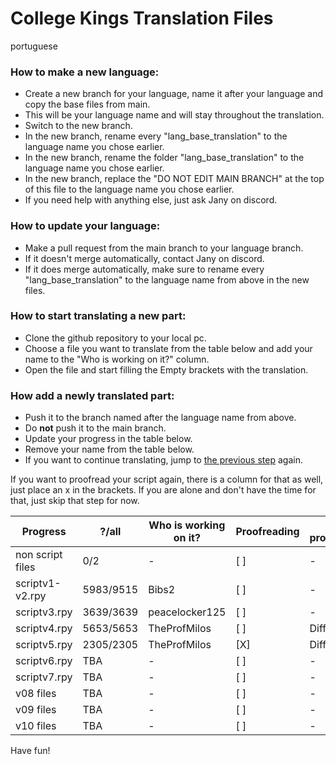 # College Kings Translation Files

portuguese

### How to make a new language:
 - Create a new branch for your language, name it after your language and copy the base files from main.
 - This will be your language name and will stay throughout the translation.
 - Switch to the new branch.
 - In the new branch, rename every "lang_base_translation" to the language name you chose earlier.
 - In the new branch, rename the folder "lang_base_translation" to the language name you chose earlier.
 - In the new branch, replace the "DO NOT EDIT MAIN BRANCH" at the top of this file to the language name you chose earlier.
 - If you need help with anything else, just ask Jany on discord.

### How to update your language:
 - Make a pull request from the main branch to your language branch.
 - If it doesn't merge automatically, contact Jany on discord.
 - If it does merge automatically, make sure to rename every "lang_base_translation" to the language name from above in the new files.

### How to start translating a new part:
 - Clone the github repository to your local pc.
 - Choose a file you want to translate from the table below and add your name to the "Who is working on it?" column.
 - Open the file and start filling the Empty brackets with the translation.

### How add a newly translated part:
 - Push it to the branch named after the language name from above.
 - Do **not** push it to the main branch.
 - Update your progress in the table below.
 - Remove your name from the table below. 
 - If you want to continue translating, jump to [the previous step](https://github.com/College-Kings/College-Kings-Translations#how-to-start-translating-a-new-part) again.

If you want to proofread your script again, there is a column for that as well, just place an x in the brackets. If you are alone and don't have the time for that, just skip that step for now.

Progress | ?/all | Who is working on it? | Proofreading | Who is proofreading?
-------- | -------- | --------- | --------- | ---------
non script files | 0/2 | - | [ ] | -
scriptv1-v2.rpy | 5983/9515 | Bibs2 | [ ] | -
scriptv3.rpy | 3639/3639 | peacelocker125 | [ ] | -
scriptv4.rpy | 5653/5653 | TheProfMilos | [ ] | Differ
scriptv5.rpy | 2305/2305 | TheProfMilos | [X] | Differ
scriptv6.rpy | TBA | - | [ ] | -
scriptv7.rpy |TBA | - | [ ] | -
v08 files | TBA | - | [ ] | -
v09 files | TBA | - | [ ] | -
v10 files | TBA | - | [ ] | -

Have fun!
